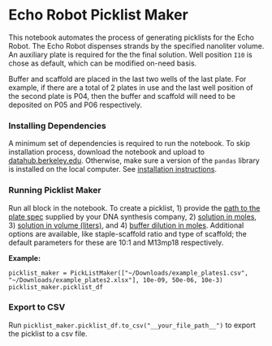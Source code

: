 # Echo Robot Picklist Maker

This notebook automates the process of generating picklists for the Echo Robot. The Echo Robot dispenses strands by the specified nanoliter volume. An auxiliary plate is required for the the final solution. Well position `I10` is chose as default, which can be modified on-need basis.

Buffer and scaffold are placed in the last two wells of the last plate. For example, if there are a total of 2 plates in use and the last well position of the second plate is P04, then the buffer and scaffold will need to be deposited on P05 and P06 respectively.

### Installing Dependencies

A minimum set of dependencies is required to run the notebook. To skip installation process, download the notebook and upload to [datahub.berkeley.edu](datahub.berkeley.edu). Otherwise, make sure a version of the `pandas` library is installed on the local computer. See [installation instructions](https://pandas.pydata.org/docs/getting_started/install.html).

### Running Picklist Maker

Run all block in the notebook. To create a picklist, 1) provide the <ins>path to the plate spec</ins> supplied by your DNA synthesis company, 2) <ins>solution in moles</ins>, 3) <ins>solution in volume (liters)</ins>, and 4) <ins>buffer dilution in moles</ins>. Additional options are available, like staple-scaffold ratio and type of scaffold; the default parameters for these are 10:1 and M13mp18 respectively.

**Example:**

```
picklist_maker = PickListMaker(["~/Downloads/example_plates1.csv", "~/Downloads/example_plates2.xlsx"], 10e-09, 50e-06, 10e-3)
picklist_maker.picklist_df
```

### Export to CSV

Run `picklist_maker.picklist_df.to_csv("__your_file_path__")` to export the picklist to a csv file.
